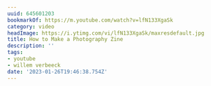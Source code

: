```yaml
---
uuid: 645601203
bookmarkOf: https://m.youtube.com/watch?v=lfN133XgaSk
category: video
headImage: https://i.ytimg.com/vi/lfN133XgaSk/maxresdefault.jpg
title: How to Make a Photography Zine
description: ''
tags:
- youtube
- willem verbeeck
date: '2023-01-26T19:46:38.754Z'
---
```



